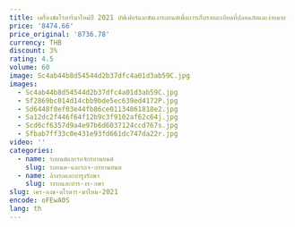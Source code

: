 ```yaml
---
title: เครื่องขัดโรตารีมาใหม่ปี 2021 บัฟเฟอร์และขัดเงารถยนต์เพื่อการเก็บรายละเอียดที่ปลอดภัยและง่ายดาย
price: '8474.66'
price_original: '8736.78'
currency: THB
discount: 3%
rating: 4.5
volume: 60
image: Sc4ab44b8d54544d2b37dfc4a01d3ab59C.jpg
images:
  - Sc4ab44b8d54544d2b37dfc4a01d3ab59C.jpg
  - Sf2869bc014d14cbb9bde5ec639ed4172P.jpg
  - Sd6448f0ef03e44fb86ce01134861818e2.jpg
  - Sa12dc2f446f64f12b9c3f9102af62c64j.jpg
  - Scd6cf6357d9a4e97b6d6037124ccd767s.jpg
  - Sfbab7ff33c0e431e93fd661dc747da22r.jpg
video: ''
categories:
  - name: รถยนต์และรถจักรยานยนต์
    slug: รถยนต-และรถจ-กรยานยนต
  - name: ล้างรถและบำรุงรักษา
    slug: างรถและบำร-งร-กษา
slug: เคร-องข-ดโรตาร-มาใหม-2021
encode: oFEwA0S
lang: th
---
```

  